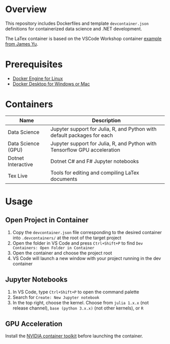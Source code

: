 # Overview
This repository includes Dockerfiles and template `devcontainer.json` definitions for containerized data science and .NET development. 

The LaTex container is based on the VSCode Workshop container [example from James Yu](https://github.com/James-Yu/LaTeX-Workshop/tree/master/samples/docker).

# Prerequisites
- [Docker Engine for Linux](https://docs.docker.com/engine/install/)
- [Docker Desktop for Windows or Mac](https://www.docker.com/products/docker-desktop/)

# Containers
| Name | Description |
|-|-|
| Data Science | Jupyter support for Julia, R, and Python with default packages for each |
| Data Science (GPU) | Jupyter support for Julia, R, and Python with Tensorflow GPU acceleration |
| Dotnet Interactive | Dotnet C# and F# Jupyter notebooks |
| Tex Live | Tools for editing and compiling LaTex documents |

# Usage
## Open Project in Container
1. Copy the `devcontainer.json` file corresponding to the desired container into `.devcontainers/` at the root of the target project
2. Open the folder in VS Code and press `Ctrl+Shift+P` to find `Dev Containers: Open Folder in Container`
3. Open the container and choose the project root
4. VS Code will launch a new window with your project running in the dev container 

## Jupyter Notebooks
1. In VS Code, type `Ctrl+Shift+P` to open the command palette
2. Search for `Create: New Jupyter notebook`
3. In the top right, choose the kernel. Choose from `julia 1.x.x` (not release channel), `base (python 3.x.x)` (not other kernels), or `R`
   
## GPU Acceleration
Install the [NVIDIA container toolkit](https://docs.nvidia.com/datacenter/cloud-native/container-toolkit/latest/install-guide.html) before launching the container.

